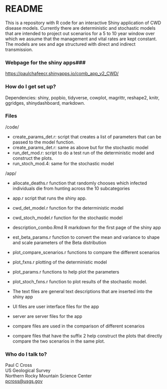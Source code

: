 # README #

This is a repository with R code for an interactive Shiny application of CWD disease models. Currently there are deterministic and stochastic models that are intended to project out scenarios for a 5 to 10 year window over which we assume that the management and vital rates are kept constant. The models are sex and age structured with direct and indirect transmission. 

### Webpage for the shiny apps###  

https://paulchafeecr.shinyapps.io/comb_app_v2_CWD/

### How do I get set up? ###

Dependencies: shiny, popbio, tidyverse, cowplot, magrittr, reshape2, knitr, ggridges, shinydashboard, markdown.  

### Files ###

/code/  

- create_params_det.r: script that creates a list of parameters that can be passed to the model function.  
- create_params_det.r: same as above but for the stochastic model  
- run_det_mod.r: script to do a test run of the deterministic model and construct the plots.  
- run_stoch_mod.4: same for the stochastic model  

/app/   

- allocate_deaths.r function that randomly chooses which infected individuals die from hunting across the 10 subcategories  
- app.r script that runs the shiny app.   
- cwd_det_model.r function for the deterministic model  
- cwd_stoch_model.r function for the stochastic model  
- description_combo.Rmd R markdown for the first page of the shiny app  
- est_beta_params.r function to convert the mean and variance to shape and scale parameters of the Beta distribution  
- plot_compare_scenarios.r functions to compare the different scenarios
- plot_fxns.r plotting of the deterministic model   
- plot_params.r functions to help plot the parameters  
- plot_stoch_fxns.r function to plot results of the stochastic model.  

- The text files are general text descriptions that are inserted into the shiny app  
- UI files are user interface files for the app  
- server are server files for the app  
- compare files are used in the comparison of different scenarios  
- compare files that have the suffix 2 help construct the plots that directly compare the two scenarios in the same plot.  

### Who do I talk to? ###

Paul C Cross  
US Geological Survey  
Northern Rocky Mountain Science Center  
pcross@usgs.gov
